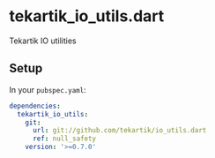 # tekartik_io_utils.dart

Tekartik IO utilities

## Setup

In your `pubspec.yaml`:

```yaml
dependencies:
  tekartik_io_utils:
    git:
      url: git://github.com/tekartik/io_utils.dart
      ref: null_safety
    version: '>=0.7.0'
```